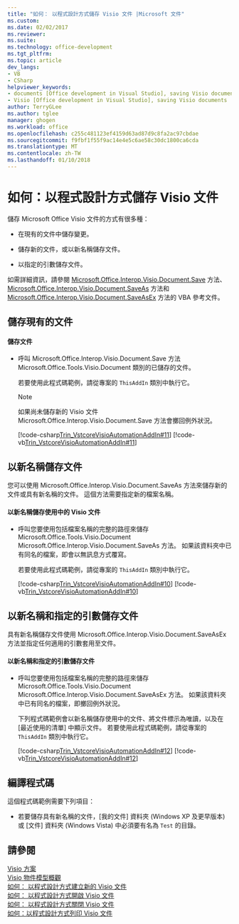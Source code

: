 ```yaml
---
title: "如何： 以程式設計方式儲存 Visio 文件 |Microsoft 文件"
ms.custom: 
ms.date: 02/02/2017
ms.reviewer: 
ms.suite: 
ms.technology: office-development
ms.tgt_pltfrm: 
ms.topic: article
dev_langs:
- VB
- CSharp
helpviewer_keywords:
- documents [Office development in Visual Studio], saving Visio documents
- Visio [Office development in Visual Studio], saving Visio documents
author: TerryGLee
ms.author: tglee
manager: ghogen
ms.workload: office
ms.openlocfilehash: c255c481123ef4159d63ad87d9c8fa2ac97cbdae
ms.sourcegitcommit: f9fbf1f55f9ac14e4e5c6ae58c30dc1800ca6cda
ms.translationtype: MT
ms.contentlocale: zh-TW
ms.lasthandoff: 01/10/2018
---
```

# <a name="how-to-programmatically-save-visio-documents"></a>如何：以程式設計方式儲存 Visio 文件
  儲存 Microsoft Office Visio 文件的方式有很多種：  
  
-   在現有的文件中儲存變更。  
  
-   儲存新的文件，或以新名稱儲存文件。  
  
-   以指定的引數儲存文件。  
  
 如需詳細資訊，請參閱 [Microsoft.Office.Interop.Visio.Document.Save](https://msdn.microsoft.com/library/office/ff766478.aspx) 方法、 [Microsoft.Office.Interop.Visio.Document.SaveAs](https://msdn.microsoft.com/library/office/ff765824.aspx) 方法和 [Microsoft.Office.Interop.Visio.Document.SaveAsEx](https://msdn.microsoft.com/library/office/ff768149.aspx) 方法的 VBA 參考文件。  
  
## <a name="saving-an-existing-document"></a>儲存現有的文件  
  
#### <a name="to-save-a-document"></a>儲存文件  
  
-   呼叫 Microsoft.Office.Interop.Visio.Document.Save 方法 Microsoft.Office.Tools.Visio.Document 類別的已儲存的文件。  
  
     若要使用此程式碼範例，請從專案的 `ThisAddIn` 類別中執行它。  
  
    > [!NOTE]  
    >  如果尚未儲存新的 Visio 文件 Microsoft.Office.Interop.Visio.Document.Save 方法會擲回例外狀況。  
  
     [!code-csharp[Trin_VstcoreVisioAutomationAddIn#11](../vsto/codesnippet/CSharp/trin_vstcorevisioautomationaddin/ThisAddIn.cs#11)]
     [!code-vb[Trin_VstcoreVisioAutomationAddIn#11](../vsto/codesnippet/VisualBasic/trin_vstcorevisioautomationaddin/ThisAddIn.vb#11)]  
  
## <a name="saving-a-document-with-a-new-name"></a>以新名稱儲存文件  
 您可以使用 Microsoft.Office.Interop.Visio.Document.SaveAs 方法來儲存新的文件或具有新名稱的文件。 這個方法需要指定新的檔案名稱。  
  
#### <a name="to-save-the-active-visio-document-with-a-new-name"></a>以新名稱儲存使用中的 Visio 文件  
  
-   呼叫您要使用包括檔案名稱的完整的路徑來儲存 Microsoft.Office.Tools.Visio.Document Microsoft.Office.Interop.Visio.Document.SaveAs 方法。 如果該資料夾中已有同名的檔案，即會以無訊息方式覆寫。  
  
     若要使用此程式碼範例，請從專案的 `ThisAddIn` 類別中執行它。  
  
     [!code-csharp[Trin_VstcoreVisioAutomationAddIn#10](../vsto/codesnippet/CSharp/trin_vstcorevisioautomationaddin/ThisAddIn.cs#10)]
     [!code-vb[Trin_VstcoreVisioAutomationAddIn#10](../vsto/codesnippet/VisualBasic/trin_vstcorevisioautomationaddin/ThisAddIn.vb#10)]  
  
## <a name="saving-a-document-with-a-new-name-and-specified-arguments"></a>以新名稱和指定的引數儲存文件  
 具有新名稱儲存文件使用 Microsoft.Office.Interop.Visio.Document.SaveAsEx 方法並指定任何適用的引數套用至文件。  
  
#### <a name="to-save-document-with-a-new-name-and-specified-arguments"></a>以新名稱和指定的引數儲存文件  
  
-   呼叫您要使用包括檔案名稱的完整的路徑來儲存 Microsoft.Office.Tools.Visio.Document Microsoft.Office.Interop.Visio.Document.SaveAsEx 方法。 如果該資料夾中已有同名的檔案，即擲回例外狀況。  
  
     下列程式碼範例會以新名稱儲存使用中的文件、將文件標示為唯讀，以及在 [最近使用的清單] 中顯示文件。 若要使用此程式碼範例，請從專案的 `ThisAddIn` 類別中執行它。  
  
     [!code-csharp[Trin_VstcoreVisioAutomationAddIn#12](../vsto/codesnippet/CSharp/trin_vstcorevisioautomationaddin/ThisAddIn.cs#12)]
     [!code-vb[Trin_VstcoreVisioAutomationAddIn#12](../vsto/codesnippet/VisualBasic/trin_vstcorevisioautomationaddin/ThisAddIn.vb#12)]  
  
## <a name="compiling-the-code"></a>編譯程式碼  
 這個程式碼範例需要下列項目：  
  
-   若要儲存具有新名稱的文件，[我的文件] 資料夾 (Windows XP 及更早版本) 或 [文件] 資料夾 (Windows Vista) 中必須要有名為 `Test` 的目錄。  
  
## <a name="see-also"></a>請參閱  
 [Visio 方案](../vsto/visio-solutions.md)   
 [Visio 物件模型概觀](../vsto/visio-object-model-overview.md)   
 [如何： 以程式設計方式建立新的 Visio 文件](../vsto/how-to-programmatically-create-new-visio-documents.md)   
 [如何： 以程式設計方式開啟 Visio 文件](../vsto/how-to-programmatically-open-visio-documents.md)   
 [如何： 以程式設計方式關閉 Visio 文件](../vsto/how-to-programmatically-close-visio-documents.md)   
 [如何：以程式設計方式列印 Visio 文件](../vsto/how-to-programmatically-print-visio-documents.md)  
  
  